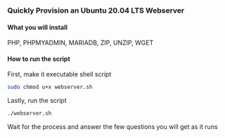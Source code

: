 ### Quickly Provision an Ubuntu 20.04 LTS Webserver

#### What you will install
PHP, PHPMYADMIN, MARIADB, ZIP, UNZIP, WGET 

#### How to run the script
First, make it executable shell script

```sh
sudo chmod u+x webserver.sh
```

Lastly, run the script

```sh
./webserver.sh
```

Wait for the process and answer the few questions you will get as it runs
